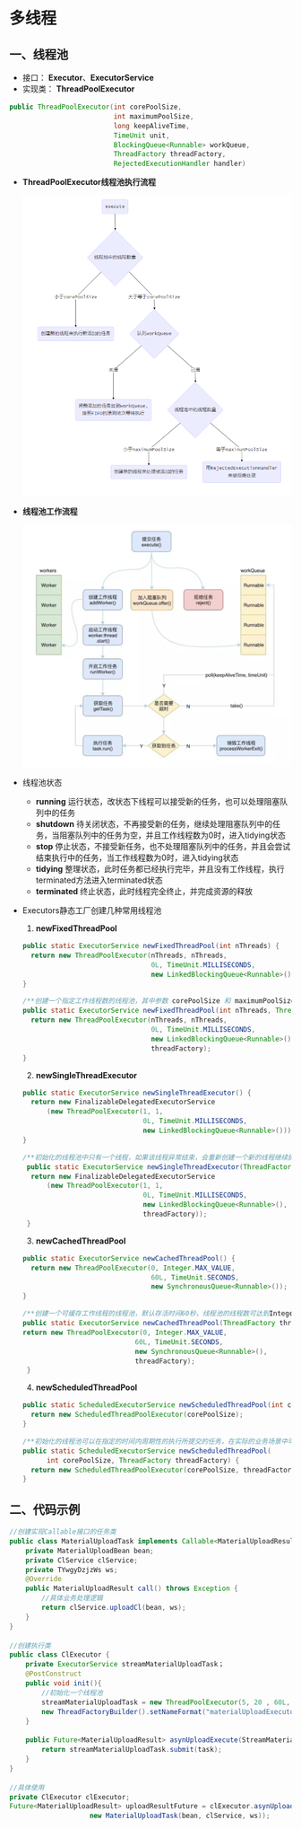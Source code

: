 # 多线程  

## 一、线程池  

- 接口： **Executor**、**ExecutorService**  
- 实现类： **ThreadPoolExecutor**  

```  java
public ThreadPoolExecutor(int corePoolSize,
                          int maximumPoolSize,
                          long keepAliveTime,
                          TimeUnit unit,
                          BlockingQueue<Runnable> workQueue,
                          ThreadFactory threadFactory,
                          RejectedExecutionHandler handler)
```

- **ThreadPoolExecutor线程池执行流程**  

  ![](./image/execute.jpg)  

- **线程池工作流程**  

  ![](./image/work.jpg)  

- 线程池状态  
  - **running**  运行状态，改状态下线程可以接受新的任务，也可以处理阻塞队列中的任务  
  - **shutdown**  待关闭状态，不再接受新的任务，继续处理阻塞队列中的任务，当阻塞队列中的任务为空，并且工作线程数为0时，进入tidying状态  
  - **stop**  停止状态，不接受新任务，也不处理阻塞队列中的任务，并且会尝试结束执行中的任务，当工作线程数为0时，进入tidying状态  
  - **tidying**  整理状态，此时任务都已经执行完毕，并且没有工作线程，执行terminated方法进入terminated状态  
  - **terminated**  终止状态，此时线程完全终止，并完成资源的释放  

- Executors静态工厂创建几种常用线程池   
  1. **newFixedThreadPool**  

  ```  java
  public static ExecutorService newFixedThreadPool(int nThreads) {
    return new ThreadPoolExecutor(nThreads, nThreads,
                                  0L, TimeUnit.MILLISECONDS,
                                  new LinkedBlockingQueue<Runnable>());
  }
  ```
  ```java
  /**创建一个指定工作线程数的线程池，其中参数 corePoolSize 和 maximumPoolSize 相等，阻塞队列基于LinkedBlockingQueue,具有线程池提高程序效率和节省创建线程时所耗的开销的优点。但是在线程池空闲时，即线程池中没有可运行任务时，它也不会释放工作线程，还会占用一定的系统资源; **/
  public static ExecutorService newFixedThreadPool(int nThreads, ThreadFactory threadFactory) {
    return new ThreadPoolExecutor(nThreads, nThreads,
                                  0L, TimeUnit.MILLISECONDS,
                                  new LinkedBlockingQueue<Runnable>(),
                                  threadFactory);
  }
  ```

  2. **newSingleThreadExecutor**  
  ```  java
  public static ExecutorService newSingleThreadExecutor() {
    return new FinalizableDelegatedExecutorService
        (new ThreadPoolExecutor(1, 1,
                                0L, TimeUnit.MILLISECONDS,
                                new LinkedBlockingQueue<Runnable>()));
  }
  ```
  ```  java
  /**初始化的线程池中只有一个线程，如果该线程异常结束，会重新创建一个新的线程继续执行任务，唯一的线程可以保证所提交任务的顺序执行，内部使用LinkedBlockingQueue作为阻塞队列**/
   public static ExecutorService newSingleThreadExecutor(ThreadFactory threadFactory) {
    return new FinalizableDelegatedExecutorService
        (new ThreadPoolExecutor(1, 1,
                                0L, TimeUnit.MILLISECONDS,
                                new LinkedBlockingQueue<Runnable>(),
                                threadFactory));
   }
  ```

  3. **newCachedThreadPool**  
  ```  java
  public static ExecutorService newCachedThreadPool() {
    return new ThreadPoolExecutor(0, Integer.MAX_VALUE,
                                  60L, TimeUnit.SECONDS,
                                  new SynchronousQueue<Runnable>());
  }
  ```
  ```  java
  /**创建一个可缓存工作线程的线程池，默认存活时间60秒，线程池的线程数可达到Integer.MAX_VALUE，即2147483647，内部使用SynchronousQueue作为阻塞队列;在没有任务执行时，当线程的空闲时间超过keepAliveTime，则工作线程将会终止，当提交新任务时，如果没有空闲线程，则创建新线程执行任务，会导致一定的系统开销  **/
  public static ExecutorService newCachedThreadPool(ThreadFactory threadFactory) {
  return new ThreadPoolExecutor(0, Integer.MAX_VALUE,
  							  60L, TimeUnit.SECONDS,
  							  new SynchronousQueue<Runnable>(),
  							  threadFactory);
   }
  ```

  4. **newScheduledThreadPool**  
  ```  java
  public static ScheduledExecutorService newScheduledThreadPool(int corePoolSize) {
    return new ScheduledThreadPoolExecutor(corePoolSize);
  }
  ```
  ```java
  /**初始化的线程池可以在指定的时间内周期性的执行所提交的任务，在实际的业务场景中可以使用该线程池定期的同步数据**/
  public static ScheduledExecutorService newScheduledThreadPool(
        int corePoolSize, ThreadFactory threadFactory) {
    return new ScheduledThreadPoolExecutor(corePoolSize, threadFactory);
  }
  ```

## 二、代码示例

```  java
//创建实现Callable接口的任务类
public class MaterialUploadTask implements Callable<MaterialUploadResult> {
    private MaterialUploadBean bean;
    private ClService clService;
    private TYwgyDzjzWs ws;
    @Override
    public MaterialUploadResult call() throws Exception {
    	//具体业务处理逻辑
        return clService.uploadCl(bean, ws);
    }
}

//创建执行类
public class ClExecutor {
	private ExecutorService streamMaterialUploadTask；
	@PostConstruct
	public void init(){
		//初始化一个线程池
		streamMaterialUploadTask = new ThreadPoolExecutor(5, 20 , 60L, TimeUnit.SECONDS, new LinkedBlockingDeque<Runnable>(100000), 
		new ThreadFactoryBuilder().setNameFormat("materialUploadExecutor-pool-%d").build(), new ThreadPoolExecutor.AbortPolicy());
	}
	
	public Future<MaterialUploadResult> asynUploadExecute(StreamMaterialUploadTask task) {
		return streamMaterialUploadTask.submit(task);
	}
}

//具体使用
private ClExecutor clExecutor;
Future<MaterialUploadResult> uploadResultFuture = clExecutor.asynUploadExecute(
                    new MaterialUploadTask(bean, clService, ws));
```



